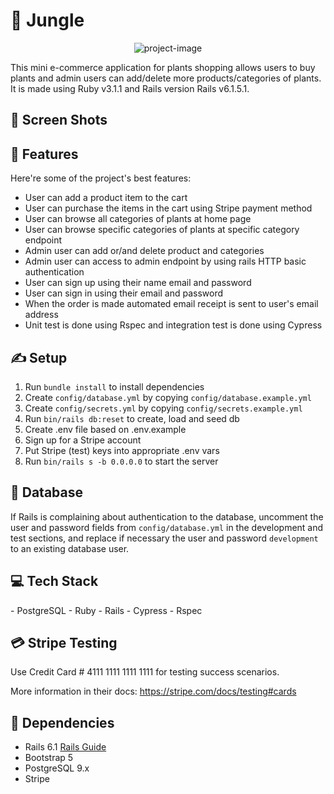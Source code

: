 <h1 id="title">🌿 Jungle</h1>

<p align="center"><img src="https://socialify.git.ci/lucky-hw-kim/jungle-rails/image?description=1&amp;descriptionEditable=A%20mini%20e-commerce%20for%20plants%20application%20made%20Using%20Ruby%20and%20Rails&amp;font=Inter&amp;language=1&amp;theme=Light" alt="project-image"></p>

<p id="description">This mini e-commerce application for plants shopping allows users to buy plants and admin users can add/delete more products/categories of plants. It is made using Ruby v3.1.1 and Rails version Rails v6.1.5.1.</p>

<h2>📸 Screen Shots</h2>

  
<h2>🧐 Features</h2>

Here're some of the project's best features:

*   User can add a product item to the cart
*   User can purchase the items in the cart using Stripe payment method
*   User can browse all categories of plants at home page
*   User can browse specific categories of plants at specific category endpoint
*   Admin user can add or/and delete product and categories
*   Admin user can access to admin endpoint by using rails HTTP basic authentication
*   User can sign up using their name email and password
*   User can sign in using their email and password
*   When the order is made automated email receipt is sent to user's email address
*   Unit test is done using Rspec and integration test is done using Cypress

<h2>✍️ Setup</h2>

1. Run `bundle install` to install dependencies
2. Create `config/database.yml` by copying `config/database.example.yml`
3. Create `config/secrets.yml` by copying `config/secrets.example.yml`
4. Run `bin/rails db:reset` to create, load and seed db
5. Create .env file based on .env.example
6. Sign up for a Stripe account
7. Put Stripe (test) keys into appropriate .env vars
8. Run `bin/rails s -b 0.0.0.0` to start the server

<h2>💾 Database</h2>

If Rails is complaining about authentication to the database, uncomment the user and password fields from `config/database.yml` in the development and test sections, and replace if necessary the user and password `development` to an existing database user.

<h2> 💻 Tech Stack </h2>
- PostgreSQL
- Ruby
- Rails
- Cypress
- Rspec


<h2> 💳 Stripe Testing </h2>

Use Credit Card # 4111 1111 1111 1111 for testing success scenarios.

More information in their docs: <https://stripe.com/docs/testing#cards>

<h2>🦄 Dependencies </h2>

- Rails 6.1 [Rails Guide](http://guides.rubyonrails.org/v6.1/)
- Bootstrap 5
- PostgreSQL 9.x
- Stripe



